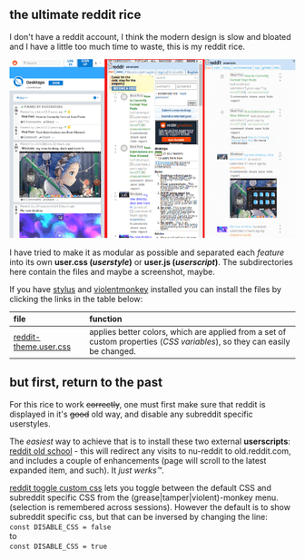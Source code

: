 ## the ultimate reddit rice

I don't have a reddit account, I think the modern design is slow and bloated and I have a little too much time to waste, this is my reddit rice.  

![](scrotcomp.png)  

I have tried to make it as modular as possible and separated each *feature* into its own **user.css (_userstyle_)** or **user.js (_userscript_)**. The subdirectories here contain the files and maybe a screenshot, maybe.  

If you have [stylus] and [violentmonkey] installed you can install the files by clicking the links in the table below:  

[stylus]: https://add0n.com/stylus.html
[violentmonkey]: https://violentmonkey.github.io/

| file | function |
|:-----|:---------|
[reddit-theme.user.css] | applies better colors, which are applied from a set of custom properties (*CSS variables*), so they can easily be changed. |

[reddit-theme.user.css]: https://github.com/budRich/vivaldi-ricing/raw/master/reddit/theme/reddit-theme.user.css

## but first, return to the past

For this rice to work ~~correctly~~, one must first make sure that reddit is displayed in it's ~~good~~ old way, and disable any subreddit specific userstyles.  

The *easiest* way to achieve that is to install these two external **userscripts**:  
[reddit old school] - this will redirect any visits to nu-reddit to old.reddit.com, and includes a couple of enhancements (page will scroll to the latest expanded item, and such). It *just werks™*.  

[reddit toggle custom css] lets you toggle between the default CSS and subreddit specific CSS from the (grease|tamper|violent)-monkey menu. (selection is remembered across sessions). 
However the default is to show subreddit specific css, 
but that can be inversed by changing the line:  
`const DISABLE_CSS = false`  
to  
`const DISABLE_CSS = true`  


[reddit old school]: https://greasyfork.org/en/scripts/381544-reddit-old-school/code
[reddit toggle custom css]: https://greasyfork.org/en/scripts/23434-reddit-toggle-custom-css/code

